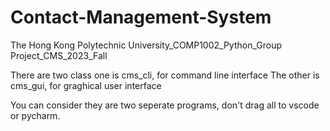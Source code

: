 # Contact-Management-System
The Hong Kong Polytechnic University_COMP1002_Python_Group Project_CMS_2023_Fall

There are two class
one is cms_cli, for command line interface
The other is cms_gui, for graghical user interface

You can consider they are two seperate programs, don't drag all to vscode or pycharm.
